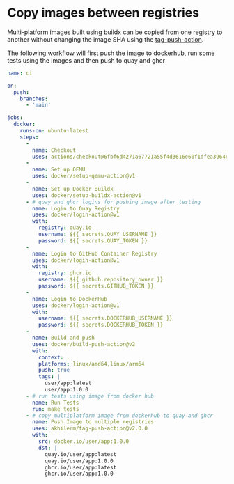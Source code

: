 # Copy images between registries

Multi-platform images built using buildx can be copied from one registry to another without
changing the image SHA using the [tag-push-action](https://github.com/akhilerm/tag-push-action).

The following workflow will first push the image to dockerhub, run some tests using the images
and then push to quay and ghcr

```yaml
name: ci

on:
  push:
    branches:
      - 'main'

jobs:
  docker:
    runs-on: ubuntu-latest
    steps:
      - 
        name: Checkout
        uses: actions/checkout@6fbf6d4271a67721a55f4d3616e60f1dfea39648
      -
        name: Set up QEMU
        uses: docker/setup-qemu-action@v1
      -
        name: Set up Docker Buildx
        uses: docker/setup-buildx-action@v1
      - # quay and ghcr logins for pushing image after testing
        name: Login to Quay Registry
        uses: docker/login-action@v1 
        with:
          registry: quay.io
          username: ${{ secrets.QUAY_USERNAME }}
          password: ${{ secrets.QUAY_TOKEN }}
      -
        name: Login to GitHub Container Registry
        uses: docker/login-action@v1
        with:
          registry: ghcr.io
          username: ${{ github.repository_owner }}
          password: ${{ secrets.GITHUB_TOKEN }}
      -
        name: Login to DockerHub
        uses: docker/login-action@v1 
        with:
          username: ${{ secrets.DOCKERHUB_USERNAME }}
          password: ${{ secrets.DOCKERHUB_TOKEN }}
      -
        name: Build and push
        uses: docker/build-push-action@v2
        with:
          context: .
          platforms: linux/amd64,linux/arm64
          push: true
          tags: |
            user/app:latest
            user/app:1.0.0
      - # run tests using image from docker hub
        name: Run Tests
        run: make tests
      - # copy multiplatform image from dockerhub to quay and ghcr
        name: Push Image to multiple registries
        uses: akhilerm/tag-push-action@v2.0.0
        with:
          src: docker.io/user/app:1.0.0
          dst: |
            quay.io/user/app:latest
            quay.io/user/app:1.0.0
            ghcr.io/user/app:latest
            ghcr.io/user/app:1.0.0
```

